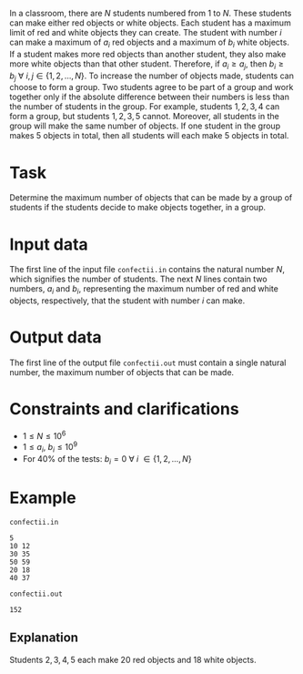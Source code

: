 In a classroom, there are $N$ students numbered from $1$ to $N$. These students can make either red objects or white objects.
Each student has a maximum limit of red and white objects they can create. The student with number $i$ can make a maximum of $a_i$ red objects and a maximum of $b_i$ white objects.
If a student makes more red objects than another student, they also make more white objects than that other student. Therefore, if $a_i \geq a_j$, then $b_i \geq b_j \ \forall \ i, j \in \{1, 2, \dots , N\}$.
To increase the number of objects made, students can choose to form a group. Two students agree to be part of a group and work together only if the absolute difference between their numbers is less than the number of students in the group. For example, students $1, 2, 3, 4$ can form a group, but students $1, 2, 3, 5$ cannot. Moreover, all students in the group will make the same number of objects. If one student in the group makes $5$ objects in total, then all students will each make $5$ objects in total.

# Task

Determine the maximum number of objects that can be made by a group of students if the students decide to make objects together, in a group.

# Input data

The first line of the input file `confectii.in` contains the natural number $N$, which signifies the number of students. The next $N$ lines contain two numbers, $a_i$ and $b_i$, representing the maximum number of red and white objects, respectively, that the student with number $i$ can make.

# Output data

The first line of the output file `confectii.out` must contain a single natural number, the maximum number of objects that can be made.

# Constraints and clarifications

* $1 \leq N \leq 10^6$
* $1 \leq a_i, \ b_i \leq 10^9$
* For 40% of the tests: $b_i = 0 \ \forall \ i \ \in \{1, 2, \dots, N\}$

# Example

`confectii.in`
```
5
10 12
30 35
50 59
20 18
40 37
```

`confectii.out`
```
152
```

## Explanation

Students $2, 3, 4, 5$ each make $20$ red objects and $18$ white objects.